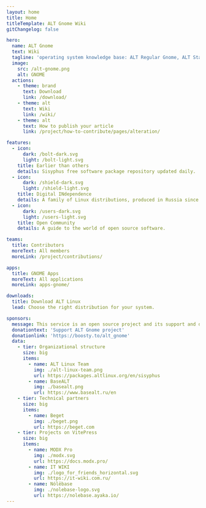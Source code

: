 ```yaml
---
layout: home
title: Home
titleTemplate: ALT Gnome Wiki
gitChangelog: false

hero:
  name: ALT Gnome
  text: Wiki
  tagline: 'operating system knowledge base: ALT Regular Gnome, ALT Starterkit Gnome and ALT Workstation'
  image:
    src: /alt-gnome.png
    alt: GNOME
  actions:
    - theme: brand
      text: Download
      link: /download/
    - theme: alt
      text: Wiki
      link: /wiki/
    - theme: alt
      text: How to publish your article
      link: /project/how-to-contribute/pages/alteration/

features:
  - icon:
      dark: /bolt-dark.svg
      light: /bolt-light.svg
    title: Earlier than others
    details: Sisyphus free software package repository updated daily.
  - icon:
      dark: /shield-dark.svg
      light: /shield-light.svg
    title: Digital INdependence
    details: A family of Linux distributions, produced in Russia since 2000.
  - icon:
      dark: /users-dark.svg
      light: /users-light.svg
    title: Open Community
    details: A guide to the world of open source software.

teams:
  title: Contributors
  moreText: All members
  moreLink: /project/contributions/

apps:
  title: GNOME Apps
  moreText: All applications
  moreLink: apps-gnome/

downloads:
  title: Download ALT Linux
  lead: Choose the right distribution for your system.

sponsors:
  message: This service is an open source project and its support and development depends only on our joint activity.
  donationtext: 'Support ALT Gnome project'
  donationlink: 'https://boosty.to/alt_gnome'
  data:
    - tier: Organizational structure
      size: big
      items:
        - name: ALT Linux Team
          img: ./alt-linux-team.png
          url: https://packages.altlinux.org/en/sisyphus
        - name: BaseALT
          img: ./basealt.png
          url: https://www.basealt.ru/en
    - tier: Technical partners
      size: big
      items:
        - name: Beget
          img: ./beget.png
          url: https://beget.com
    - tier: Projects on VitePress
      size: big
      items:
        - name: MODX Pro
          img: ./modx.svg
          url: https://docs.modx.pro/
        - name: IT WIKI
          img: ./logo_for_friends_horizontal.svg
          url: https://it-wiki.com.ru/
        - name: Nólëbase
          img: ./nolebase-logo.svg
          url: https://nolebase.ayaka.io/
---
```

